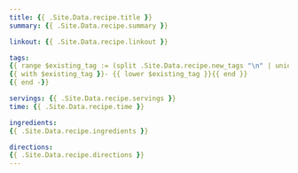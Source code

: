 ```yaml
---
title: {{ .Site.Data.recipe.title }}
summary: {{ .Site.Data.recipe.summary }}

linkout: {{ .Site.Data.recipe.linkout }}

tags:
{{ range $existing_tag := (split .Site.Data.recipe.new_tags "\n" | union .Site.Data.recipe.existing_tags | uniq) -}}
{{ with $existing_tag }}- {{ lower $existing_tag }}{{ end }}
{{ end -}}

servings: {{ .Site.Data.recipe.servings }}
time: {{ .Site.Data.recipe.time }}

ingredients:
{{ .Site.Data.recipe.ingredients }}

directions:
{{ .Site.Data.recipe.directions }}
---
```

